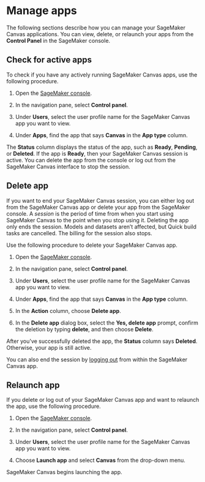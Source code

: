 # Manage apps<a name="canvas-manage-apps"></a>

The following sections describe how you can manage your SageMaker Canvas applications\. You can view, delete, or relaunch your apps from the **Control Panel** in the SageMaker console\.

## Check for active apps<a name="canvas-manage-apps-active"></a>

To check if you have any actively running SageMaker Canvas apps, use the following procedure\.

1. Open the [SageMaker console](https://console.aws.amazon.com/sagemaker/)\.

1. In the navigation pane, select **Control panel**\.

1. Under **Users**, select the user profile name for the SageMaker Canvas app you want to view\.

1. Under **Apps**, find the app that says **Canvas** in the **App type** column\.

The **Status** column displays the status of the app, such as **Ready**, **Pending**, or **Deleted**\. If the app is **Ready**, then your SageMaker Canvas session is active\. You can delete the app from the console or log out from the SageMaker Canvas interface to stop the session\.

## Delete app<a name="canvas-manage-apps-delete"></a>

If you want to end your SageMaker Canvas session, you can either log out from the SageMaker Canvas app or delete your app from the SageMaker console\. A *session* is the period of time from when you start using SageMaker Canvas to the point when you stop using it\. Deleting the app only ends the session\. Models and datasets aren’t affected, but Quick build tasks are cancelled\. The billing for the session also stops\. 

Use the following procedure to delete your SageMaker Canvas app\.

1. Open the [SageMaker console](https://console.aws.amazon.com/sagemaker/)\.

1. In the navigation pane, select **Control panel**\.

1. Under **Users**, select the user profile name for the SageMaker Canvas app you want to view\.

1. Under **Apps**, find the app that says **Canvas** in the **App type** column\.

1. In the **Action** column, choose **Delete app**\.

1. In the **Delete app** dialog box, select the **Yes, delete app** prompt, confirm the deletion by typing **delete**, and then choose **Delete**\.

After you've successfully deleted the app, the **Status** column says **Deleted**\. Otherwise, your app is still active\.

You can also end the session by [logging out](canvas-log-out.md) from within the SageMaker Canvas app\.

## Relaunch app<a name="canvas-manage-apps-relaunch"></a>

If you delete or log out of your SageMaker Canvas app and want to relaunch the app, use the following procedure\.

1. Open the [SageMaker console](https://console.aws.amazon.com/sagemaker/)\.

1. In the navigation pane, select **Control panel**\.

1. Under **Users**, select the user profile name for the SageMaker Canvas app you want to view\.

1. Choose **Launch app** and select **Canvas** from the drop\-down menu\.

SageMaker Canvas begins launching the app\.